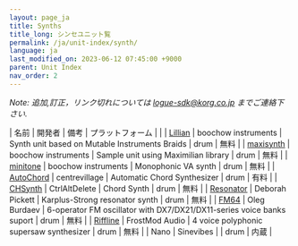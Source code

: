 ```yaml
---
layout: page_ja
title: Synths
title_long: シンセユニット覧
permalink: /ja/unit-index/synth/
language: ja
last_modified_on: 2023-06-12 07:45:00 +9000
parent: Unit Index
nav_order: 2
---
```


_Note: 追加,訂正，リンク切れについては logue-sdk@korg.co.jp までご連絡下さい._

| 名前 | 開発者 | 備考 | プラットフォーム | |
| [Lillian](https://boochow.gumroad.com/l/lillian) | boochow instruments | Synth unit based on Mutable Instruments Braids | drum | 無料 |
| [maxisynth](https://github.com/boochow/maxisynth) | boochow instruments | Sample unit using Maximilian library | drum | 無料 |
| [minitone](https://boochow.gumroad.com/l/minitone) | boochow instruments | Monophonic VA synth | drum | 無料 |
| [AutoChord](https://centrevillage.net/products/18) | centrevillage | Automatic Chord Synthesizer | drum | 有料 |
| [CHSynth](https://ctrl-alt-delete.co.uk/wp/free-korg-drumlogue-synth/) | CtrlAltDelete | Chord Synth | drum | 無料 |
| [Resonator](https://www.icemoonprison.com/blog/?p=780) | Deborah Pickett | Karplus-Strong resonator synth | drum | 無料 |
| [FM64](https://github.com/dukesrg/logue-sdk) | Oleg Burdaev | 6-operator FM oscillator with DX7/DX21/DX11-series voice banks suport | drum | 無料 |
| [Riffline](https://payhip.com/b/aidtV) | FrostMod Audio | 4 voice polyphonic supersaw synthesizer | drum | 無料 |
| Nano | Sinevibes |             | drum | 内蔵 |

